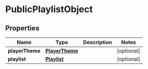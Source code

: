 
# PublicPlaylistObject

## Properties

Name | Type | Description | Notes
------------ | ------------- | ------------- | -------------
**playerTheme** | [**PlayerTheme**](PlayerTheme.md) |  |  [optional]
**playlist** | [**Playlist**](Playlist.md) |  |  [optional]



